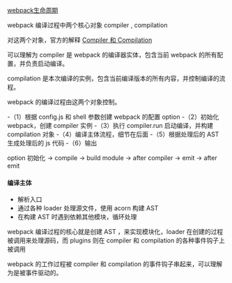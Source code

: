 <a href="https://longgererer.github.io/2020/04/10/Webpack%E7%94%9F%E5%91%BD%E5%91%A8%E6%9C%9F/#webpack-config-js-%E5%92%8C-shell-%E8%A7%A3%E6%9E%90">webpack生命周期</a>

webpack 编译过程中两个核心对象 compiler , compilation

对这两个对象，官方的解释 <a href="https://www.webpackjs.com/contribute/writing-a-plugin/">Compiler 和 Compilation</a>

可以理解为 compiler 是 webpack 的编译器实体，包含当前 webpack 的所有配置，并负责启动编译。

compilation 是本次编译的实例，包含当前编译版本的所有内容，并控制编译的流程。

webpack 的编译过程由这两个对象控制。

 -（1）根据 config.js 和 shell 参数创建 webpack 的配置 option
 -（2）初始化 webpack，创建 compiler 实例
 -（3）执行 compiler.run 启动编译，并构建 compilation 对象
 -（4）编译主体流程，细节在后面
 -（5）根据处理后的 AST 生成处理后的 js 代码
 -（6）输出

option 初始化 -> compile -> build module -> after compiler -> emit -> after emit

#### 编译主体

 - 解析入口
 - 通过各种 loader 处理源文件，使用 acorn 构建 AST 
 - 在构建 AST 时遇到依赖其他模块，循环处理

webpack 编译过程的核心就是创建 AST ，来实现模块化，loader 在创建的过程被调用来处理源码，而 plugins 则在 compiler 和 compilation 的各种事件钩子上被调用

webpack 的工作过程被 compiler 和 compilation 的事件钩子串起来，可以理解为是被事件驱动的。
